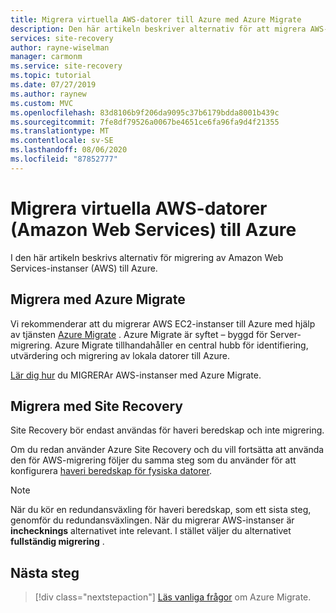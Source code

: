 ```yaml
---
title: Migrera virtuella AWS-datorer till Azure med Azure Migrate
description: Den här artikeln beskriver alternativ för att migrera AWS-instanser till Azure och rekommenderar Azure Migrate.
services: site-recovery
author: rayne-wiselman
manager: carmonm
ms.service: site-recovery
ms.topic: tutorial
ms.date: 07/27/2019
ms.author: raynew
ms.custom: MVC
ms.openlocfilehash: 83d8106b9f206da9095c37b6179bdda8001b439c
ms.sourcegitcommit: 7fe8df79526a0067be4651ce6fa96fa9d4f21355
ms.translationtype: MT
ms.contentlocale: sv-SE
ms.lasthandoff: 08/06/2020
ms.locfileid: "87852777"
---
```

# <a name="migrate-amazon-web-services-aws-vms-to-azure"></a>Migrera virtuella AWS-datorer (Amazon Web Services) till Azure

I den här artikeln beskrivs alternativ för migrering av Amazon Web Services-instanser (AWS) till Azure.

## <a name="migrate-with-azure-migrate"></a>Migrera med Azure Migrate

Vi rekommenderar att du migrerar AWS EC2-instanser till Azure med hjälp av tjänsten [Azure Migrate](../migrate/migrate-services-overview.md) . Azure Migrate är syftet – byggd för Server-migrering. Azure Migrate tillhandahåller en central hubb för identifiering, utvärdering och migrering av lokala datorer till Azure.

[Lär dig hur](../migrate/tutorial-migrate-aws-virtual-machines.md) du MIGRERAr AWS-instanser med Azure Migrate. 


## <a name="migrate-with-site-recovery"></a>Migrera med Site Recovery

Site Recovery bör endast användas för haveri beredskap och inte migrering.

Om du redan använder Azure Site Recovery och du vill fortsätta att använda den för AWS-migrering följer du samma steg som du använder för att konfigurera [haveri beredskap för fysiska datorer](physical-azure-disaster-recovery.md).


> [!NOTE]
> När du kör en redundansväxling för haveri beredskap, som ett sista steg, genomför du redundansväxlingen. När du migrerar AWS-instanser är **inchecknings** alternativet inte relevant. I stället väljer du alternativet **fullständig migrering** . 

## <a name="next-steps"></a>Nästa steg

> [!div class="nextstepaction"]
> [Läs vanliga frågor](../migrate/resources-faq.md) om Azure Migrate.
